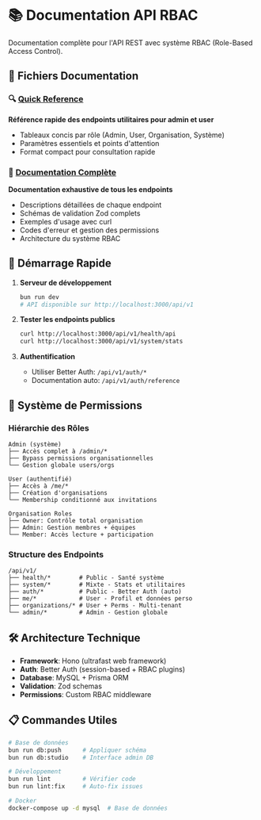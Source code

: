 # 📚 Documentation API RBAC

Documentation complète pour l'API REST avec système RBAC (Role-Based Access Control).

## 📁 Fichiers Documentation

### 🔍 [Quick Reference](./endpoints-quick-reference.md)
**Référence rapide des endpoints utilitaires pour admin et user**
- Tableaux concis par rôle (Admin, User, Organisation, Système)  
- Paramètres essentiels et points d'attention
- Format compact pour consultation rapide

### 📖 [Documentation Complète](./api-endpoints.md) 
**Documentation exhaustive de tous les endpoints**
- Descriptions détaillées de chaque endpoint
- Schémas de validation Zod complets
- Exemples d'usage avec curl
- Codes d'erreur et gestion des permissions
- Architecture du système RBAC

## 🚀 Démarrage Rapide

1. **Serveur de développement**
   ```bash
   bun run dev
   # API disponible sur http://localhost:3000/api/v1
   ```

2. **Tester les endpoints publics**
   ```bash
   curl http://localhost:3000/api/v1/health/api
   curl http://localhost:3000/api/v1/system/stats
   ```

3. **Authentification**
   - Utiliser Better Auth: `/api/v1/auth/*`
   - Documentation auto: `/api/v1/auth/reference`

## 🔐 Système de Permissions

### Hiérarchie des Rôles
```
Admin (système)
├── Accès complet à /admin/*
├── Bypass permissions organisationnelles  
└── Gestion globale users/orgs

User (authentifié)
├── Accès à /me/*
├── Création d'organisations
└── Membership conditionné aux invitations

Organisation Roles
├── Owner: Contrôle total organisation
├── Admin: Gestion membres + équipes
└── Member: Accès lecture + participation
```

### Structure des Endpoints
```
/api/v1/
├── health/*        # Public - Santé système
├── system/*        # Mixte - Stats et utilitaires
├── auth/*          # Public - Better Auth (auto)
├── me/*            # User - Profil et données perso
├── organizations/* # User + Perms - Multi-tenant
└── admin/*         # Admin - Gestion globale
```

## 🛠️ Architecture Technique

- **Framework**: Hono (ultrafast web framework)
- **Auth**: Better Auth (session-based + RBAC plugins)
- **Database**: MySQL + Prisma ORM
- **Validation**: Zod schemas
- **Permissions**: Custom RBAC middleware

## 📋 Commandes Utiles

```bash
# Base de données
bun run db:push      # Appliquer schéma
bun run db:studio    # Interface admin DB

# Développement  
bun run lint         # Vérifier code
bun run lint:fix     # Auto-fix issues

# Docker
docker-compose up -d mysql  # Base de données
```